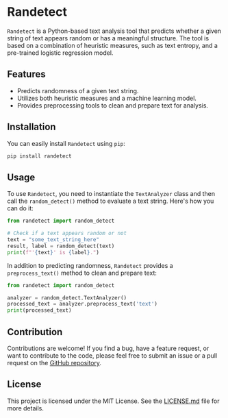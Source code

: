 # Randetect

`Randetect` is a Python-based text analysis tool that predicts whether a given string of text appears random or has a meaningful structure. The tool is based on a combination of heuristic measures, such as text entropy, and a pre-trained logistic regression model.

## Features

- Predicts randomness of a given text string.
- Utilizes both heuristic measures and a machine learning model.
- Provides preprocessing tools to clean and prepare text for analysis.

## Installation

You can easily install `Randetect` using `pip`:

```bash
pip install randetect
```

## Usage

To use `Randetect`, you need to instantiate the `TextAnalyzer` class and then call the `random_detect()` method to evaluate a text string. Here's how you can do it:

```python
from randetect import random_detect

# Check if a text appears random or not
text = "some_text_string_here"
result, label = random_detect(text)
print(f"'{text}' is {label}.")
```

In addition to predicting randomness, `Randetect` provides a `preprocess_text()` method to clean and prepare text:

```python
from randetect import random_detect

analyzer = random_detect.TextAnalyzer()
processed_text = analyzer.preprocess_text('text')
print(processed_text)
```

## Contribution

Contributions are welcome! If you find a bug, have a feature request, or want to contribute to the code, please feel free to submit an issue or a pull request on the [GitHub repository](https://github.com/seymasa/randetect).

## License

This project is licensed under the MIT License. See the [LICENSE.md](LICENSE.md) file for more details.
